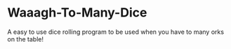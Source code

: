 # Waaagh-To-Many-Dice

A easy to use dice rolling program to be used when you have to many orks on the table!

